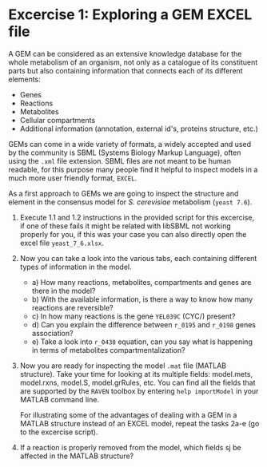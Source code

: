 # Excercise 1: Exploring a GEM EXCEL file
A GEM can be considered as an extensive knowledge database for the whole metabolism of an organism, not only as a catalogue of its constituent parts but also containing information that connects each of its different elements:
* Genes
* Reactions
* Metabolites
* Cellular compartments
* Additional information (annotation, external id's, proteins structure, etc.)

GEMs can come in a wide variety of formats, a widely accepted and used by the community is SBML (Systems Biology Markup Language), often using the `.xml` file extension.
SBML files are not meant to be human readable, for this purpose many people find it helpful to inspect models in a much more user friendly format, `EXCEL`. 

As a first approach to GEMs we are going to inspect the structure and element in the consensus model for _S. cerevisiae_ metabolism (`yeast 7.6`). 

1. Execute 1.1 and 1.2 instructions in the provided script for this excercise, if one of these fails it might be related with libSBML not working properly for you, if this was your case you can also directly open the excel file `yeast_7_6.xlsx`. 

1. Now you can take a look into the various tabs, each containing different types of information in the model.
   * a) How many reactions, metabolites, compartments and genes are there in the model?
   * b) With the available information, is there a way to know how many reactions are reversible?
   * c) In how many reactions is the gene `YEL039C` (CYC/) present?
   * d) Can you explain the difference between `r_0195` and `r_0198` genes association?
   * e) Take a look into `r_0438` equation, can you say what is happening in terms of metabolites compartmentalization?
   
1. Now you are ready for inspecting the model `.mat` file (MATLAB structure). Take your time for looking at its multiple fields: model.mets, model.rxns, model.S, model.grRules, etc. You can find all the fields that are supported by the `RAVEN` toolbox by entering `help importModel` in your MATLAB command line. 
    
    For illustrating some of the advantages of dealing with a GEM in a MATLAB structure instead of an EXCEL model, repeat the tasks 2a-e (go to the excercise script).
1. If a reaction is properly removed from the model, which fields sj be affected in the MATLAB structure?  



